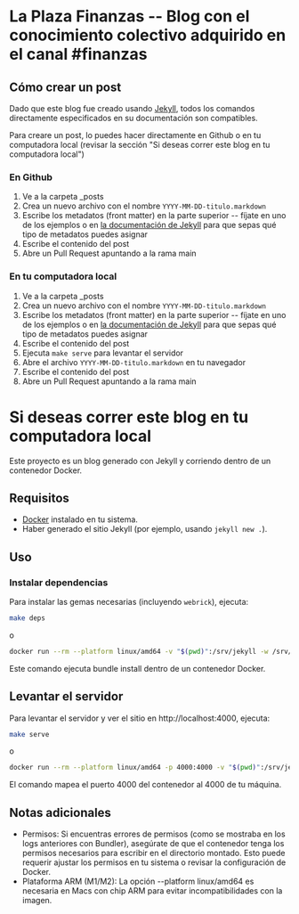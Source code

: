 # La Plaza Finanzas -- Blog con el conocimiento colectivo adquirido en el canal #finanzas

## Cómo crear un post

Dado que este blog fue creado usando [Jekyll](https://jekyllrb.com/), todos los comandos directamente especificados en su documentación son compatibles.

Para creare un post, lo puedes hacer directamente en Github o en tu computadora local (revisar la sección "Si deseas correr este blog en tu computadora local")

### En Github

1. Ve a la carpeta _posts
2. Crea un nuevo archivo con el nombre `YYYY-MM-DD-titulo.markdown`
3. Escribe los metadatos (front matter) en la parte superior -- fíjate en uno de los ejemplos o en [la documentación de Jekyll](https://jekyllrb.com/docs/front-matter/) para que sepas qué tipo de metadatos puedes asignar
4. Escribe el contenido del post
5. Abre un Pull Request apuntando a la rama main

### En tu computadora local

1. Ve a la carpeta _posts
2. Crea un nuevo archivo con el nombre `YYYY-MM-DD-titulo.markdown`
3. Escribe los metadatos (front matter) en la parte superior -- fíjate en uno de los ejemplos o en [la documentación de Jekyll](https://jekyllrb.com/docs/front-matter/) para que sepas qué tipo de metadatos puedes asignar
4. Escribe el contenido del post
5. Ejecuta `make serve` para levantar el servidor
6. Abre el archivo `YYYY-MM-DD-titulo.markdown` en tu navegador
7. Escribe el contenido del post
8. Abre un Pull Request apuntando a la rama main

# Si deseas correr este blog en tu computadora local

Este proyecto es un blog generado con Jekyll y corriendo dentro de un contenedor Docker.

## Requisitos

- [Docker](https://www.docker.com/get-started) instalado en tu sistema.
- Haber generado el sitio Jekyll (por ejemplo, usando `jekyll new .`).

## Uso

### Instalar dependencias

Para instalar las gemas necesarias (incluyendo `webrick`), ejecuta:

```bash
make deps
```
o
```bash
docker run --rm --platform linux/amd64 -v "$(pwd)":/srv/jekyll -w /srv/jekyll jekyll/jekyll bundle install
```

Este comando ejecuta bundle install dentro de un contenedor Docker.

## Levantar el servidor

Para levantar el servidor y ver el sitio en http://localhost:4000, ejecuta:
```bash
make serve
```
o
```bash
docker run --rm --platform linux/amd64 -p 4000:4000 -v "$(pwd)":/srv/jekyll -w /srv/jekyll jekyll/jekyll jekyll serve
```

El comando mapea el puerto 4000 del contenedor al 4000 de tu máquina.

## Notas adicionales
* Permisos: Si encuentras errores de permisos (como se mostraba en los logs anteriores con Bundler), asegúrate de que el contenedor tenga los permisos necesarios para escribir en el directorio montado. Esto puede requerir ajustar los permisos en tu sistema o revisar la configuración de Docker.
* Plataforma ARM (M1/M2): La opción --platform linux/amd64 es necesaria en Macs con chip ARM para evitar incompatibilidades con la imagen.


